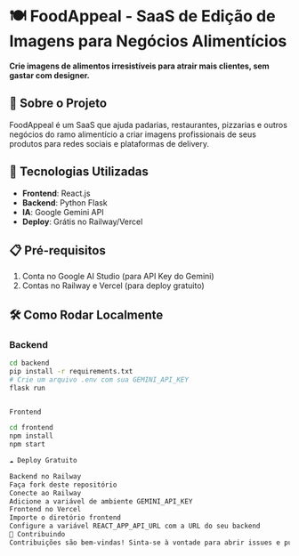 # 🍽️ FoodAppeal - SaaS de Edição de Imagens para Negócios Alimentícios

**Crie imagens de alimentos irresistíveis para atrair mais clientes, sem gastar com designer.**

## 🎯 Sobre o Projeto

FoodAppeal é um SaaS que ajuda padarias, restaurantes, pizzarias e outros negócios do ramo alimentício a criar imagens profissionais de seus produtos para redes sociais e plataformas de delivery.

## 🚀 Tecnologias Utilizadas

- **Frontend**: React.js
- **Backend**: Python Flask
- **IA**: Google Gemini API
- **Deploy**: Grátis no Railway/Vercel

## 📋 Pré-requisitos

1. Conta no Google AI Studio (para API Key do Gemini)
2. Contas no Railway e Vercel (para deploy gratuito)

## 🛠️ Como Rodar Localmente

### Backend

```bash
cd backend
pip install -r requirements.txt
# Crie um arquivo .env com sua GEMINI_API_KEY
flask run


Frontend

cd frontend
npm install
npm start

☁️ Deploy Gratuito

Backend no Railway
Faça fork deste repositório
Conecte ao Railway
Adicione a variável de ambiente GEMINI_API_KEY
Frontend no Vercel
Importe o diretório frontend
Configure a variável REACT_APP_API_URL com a URL do seu backend
🤝 Contribuindo
Contribuições são bem-vindas! Sinta-se à vontade para abrir issues e pull requests.
